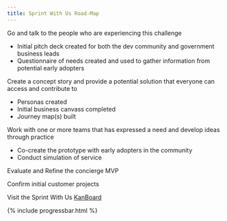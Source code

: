 ```yaml
---
title: Sprint With Us Road-Map
---
```


Go and talk to the people who are experiencing this challenge

- Initial pitch deck created for both the dev community and government business leads
- Questionnaire of needs created and used to gather information from potential early adopters

Create a concept story and provide a potential solution that everyone can access and contribute to
- Personas created
- Initial business canvass completed
- Journey map(s) built

Work with one or more teams that has expressed a need and develop ideas through practice
- Co-create the prototype with early adopters in the community
- Conduct simulation of service

Evaluate and Refine the concierge MVP

Confirm initial customer projects

Visit the Sprint With Us [KanBoard](https://waffle.io/BCDevExchange/BCDevExchange-app)

{% include progressbar.html %}
